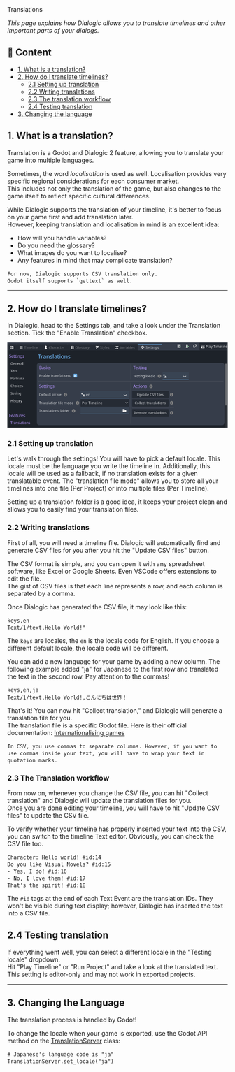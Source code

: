 <div class="header-banner pineapple">
     <div class="header-label pineapple">Translations</div>
</div>

*This page explains how Dialogic allows you to translate timelines and other important parts of your dialogs.*

## 📜 Content

- [1. What is a translation?](#1-what-is-translation)
- [2. How do I translate timelines?](#2-how-to-translate-timelines)
  - [2.1 Setting up translation](#21-setting-up-translation)
  - [2.2 Writing translations](#22-writing-translations)
  - [2.3 The translation workflow](#23-the-translation-workflow)
  - [2.4 Testing translation](#24-testing-translation)
- [3. Changing the language](#3-changing-the-language)

## 1. What is a translation?

Translation is a Godot and Dialogic 2 feature, allowing you to translate your game into multiple languages.

Sometimes, the word *localisation* is used as well.
Localisation provides very specific regional considerations for each consumer market.\
This includes not only the translation of the game, but also changes to the game itself to reflect specific cultural differences.

While Dialogic supports the translation of your timeline, it's better to focus on
your game first and add translation later.\
However, keeping translation and localisation in mind is an excellent idea:

- How will you handle variables?
- Do you need the glossary?
- What images do you want to localise?
- Any features in mind that may complicate translation?

```admonish info
For now, Dialogic supports CSV translation only.
Godot itself supports `gettext` as well.
```

---

## 2. How do I translate timelines?

In Dialogic, head to the Settings tab, and take a look under the Translation section. Tick the "Enable Translation" checkbox.

![translation_settings](media/translation/translation_settings.png)

### 2.1 Setting up translation

Let's walk through the settings! You will have to pick a default locale.
This locale must be the language you write the timeline in.
Additionally, this locale will be used as a fallback, if no translation exists for a given translatable event.
The "translation file mode" allows you to store all your timelines into one file (Per Project) or into multiple files (Per Timeline).

Setting up a translation folder is a good idea, it keeps your project clean and allows you to easily find your translation files.

### 2.2 Writing translations

First of all, you will need a timeline file. Dialogic will automatically find and generate CSV files for you after you hit the "Update CSV files" button.

The CSV format is simple, and you can open it with any spreadsheet software, like Excel or Google Sheets. Even VSCode offers extensions to edit the file.\
The gist of CSV files is that each line represents a row, and each column is separated by a comma.

Once Dialogic has generated the CSV file, it may look like this:

```csv
keys,en
Text/1/text,Hello World!"
```

The `keys` are locales, the `en` is the locale code for English. If you choose a different default locale, the locale code will be different.

You can add a new language for your game by adding a new column. The following example added "ja" for Japanese to the first row and translated the text in the second row. Pay attention to the commas!

```csv
keys,en,ja
Text/1/text,Hello World!,こんにちは世界！
```

That's it! You can now hit "Collect translation," and Dialogic will generate a translation file for you.\
The translation file is a specific Godot file. Here is their official documentation: [Internationalising games](https://docs.godotengine.org/en/stable/tutorials/i18n/internationalizing_games.html)

```admonish
In CSV, you use commas to separate columns. However, if you want to use commas inside your text, you will have to wrap your text in quotation marks.
```

### 2.3 The Translation workflow

From now on, whenever you change the CSV file, you can hit "Collect translation" and Dialogic will update the translation files for you.\
Once you are done editing your timeline, you will have to hit "Update CSV files" to update the CSV file.

To verify whether your timeline has properly inserted your text into the CSV, you can switch to the timeline Text editor. Obviously, you can check the CSV file too.

```dtl
Character: Hello world! #id:14
Do you like Visual Novels? #id:15
- Yes, I do! #id:16
- No, I love them! #id:17
That's the spirit! #id:18
```

The `#id` tags at the end of each Text Event are the translation IDs. They won't be visible during text display; however,  Dialogic has inserted the text into a CSV file.

## 2.4 Testing translation

If everything went well, you can select a different locale in the "Testing locale" dropdown.\
Hit "Play Timeline" or "Run Project" and take a look at the translated text.\
This setting is editor-only and may not work in exported projects.

---

## 3. Changing the Language

The translation process is handled by Godot!

To change the locale when your game is exported, use the Godot API method on the [TranslationServer](https://docs.godotengine.org/en/stable/classes/class_translationserver.html#translationserver) class:

```gdscript
# Japanese's language code is "ja"
TranslationServer.set_locale("ja")
```
